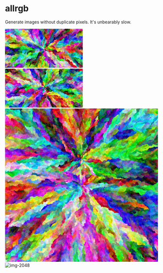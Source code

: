 # allrgb

Generate images without duplicate pixels. It's unbearably slow.

![img-1](images/img256-1.png) ![img-2](images/img256-2.png)
![img-512](images/img512.png)
![img-2048](images/img2048.png)
